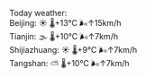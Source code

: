 Today weather:  
Beijing: ☀️   🌡️+13°C 🌬️↑15km/h  
Tianjin: 🌫  🌡️+10°C 🌬️↑7km/h  
Shijiazhuang: ☀️   🌡️+9°C 🌬️↑7km/h  
Tangshan: ⛅️  🌡️+10°C 🌬️↑7km/h  
